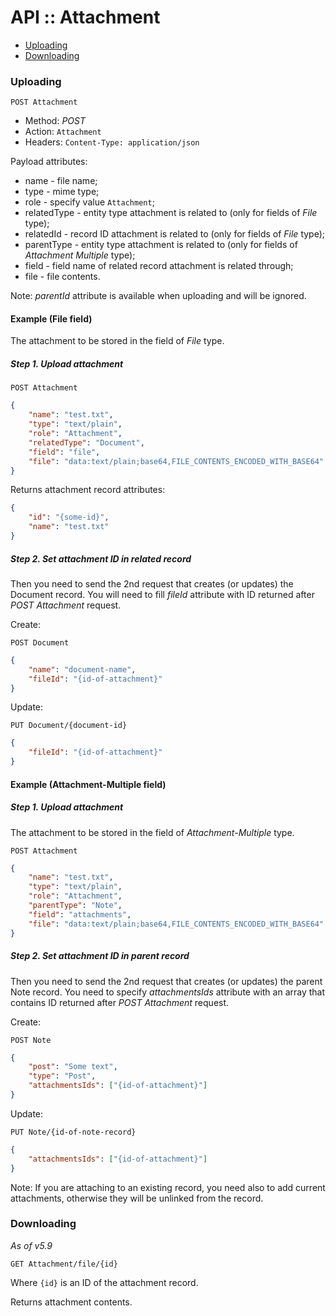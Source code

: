 # API :: Attachment

* [Uploading](#uploading)
* [Downloading](#downloading)

### Uploading

`POST Attachment`

* Method: *POST*
* Action: `Attachment`
* Headers: `Content-Type: application/json`

Payload attributes:

* name - file name;
* type - mime type;
* role - specify value `Attachment`;
* relatedType - entity type attachment is related to (only for fields of *File* type);
* relatedId - record ID attachment is related to (only for fields of *File* type);
* parentType - entity type attachment is related to (only for fields of *Attachment Multiple* type);
* field - field name of related record attachment is related through;
* file - file contents.

Note: *parentId* attribute is available when uploading and will be ignored.

#### Example (File field)

The attachment to be stored in the field of *File* type. 

##### Step 1. Upload attachment

`POST Attachment`

```json
{
    "name": "test.txt",
    "type": "text/plain",
    "role": "Attachment",
    "relatedType": "Document",
    "field": "file",
    "file": "data:text/plain;base64,FILE_CONTENTS_ENCODED_WITH_BASE64"
}
```

Returns attachment record attributes:

```json
{
    "id": "{some-id}",
    "name": "test.txt"
}
```

##### Step 2. Set attachment ID in related record

Then you need to send the 2nd request that creates (or updates) the Document record. You will need to fill *fileId* attribute with ID returned after *POST Attachment* request.

Create:

`POST Document`

```json
{
    "name": "document-name",
    "fileId": "{id-of-attachment}"
}
```
Update:

`PUT Document/{document-id}`

```json
{
    "fileId": "{id-of-attachment}"
}
```


#### Example (Attachment-Multiple field)

##### Step 1. Upload attachment

The attachment to be stored in the field of *Attachment-Multiple* type. 

`POST Attachment`

```json
{
    "name": "test.txt",
    "type": "text/plain",
    "role": "Attachment",
    "parentType": "Note",
    "field": "attachments",
    "file": "data:text/plain;base64,FILE_CONTENTS_ENCODED_WITH_BASE64"
}
```

##### Step 2. Set attachment ID in parent record

Then you need to send the 2nd request that creates (or updates) the parent Note record. You need to specify *attachmentsIds* attribute with an array that contains ID returned after *POST Attachment* request.

Create:


`POST Note`

```json
{
    "post": "Some text",
    "type": "Post",
    "attachmentsIds": ["{id-of-attachment}"]
}
```

Update:

`PUT Note/{id-of-note-record}`

```json
{
    "attachmentsIds": ["{id-of-attachment}"]
}
```

Note: If you are attaching to an existing record, you need also to add current attachments, otherwise they will be unlinked from the record.



### Downloading

*As of v5.9*

`GET Attachment/file/{id}`

Where `{id}` is an ID of the attachment record.

Returns attachment contents.
